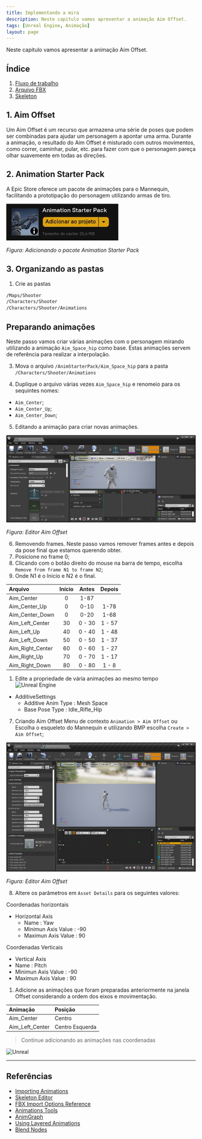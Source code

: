 ```yaml
---
title: Implementando a mira
description: Neste capitulo vamos apresentar a animação Aim Offset.
tags: [Unreal Engine, Animação]
layout: page
---
```


Neste capitulo vamos apresentar a animação Aim Offset.

## Índice
1. [Fluxo de trabalho](#1-fluxo-de-trabalho)
2. [Arquivo FBX](#2-arquivo-fbx)
3. [Skeleton](#3-skeleton)

## 1. Aim Offset
Um Aim Offset é um recurso que armazena uma série de poses que podem ser combinadas para ajudar um personagem a apontar uma arma. Durante a animação, o resultado do Aim Offset é misturado com outros movimentos, como correr, caminhar, pular, etc. para fazer com que o personagem pareça olhar suavemente em todas as direções.

## 2. Animation Starter Pack
A Epic Store oferece um pacote de animações para o Mannequin, facilitando a prototipação do personagem utilizando armas de tiro.

![Figura: Adicionando o pacote Animation Starter Pack](imagens/animacao/unreal_engine_animation_starter_pack.jpg)

*Figura: Adicionando o pacote Animation Starter Pack*

## 3. Organizando as pastas

1. Crie as pastas
```bash
/Maps/Shooter
/Characters/Shooter
/Characters/Shooter/Animations
```

## Preparando animações
Neste passo vamos criar várias animações com o personagem mirando utilizando a animação `Aim_Space_hip` como base. Estas animações servem de referência para realizar a interpolação.

3. Mova o arquivo `/AnimStarterPack/Aim_Space_hip` para a pasta `/Characters/Shooter/Animations`

4. Duplique o arquivo várias vezes `Aim_Space_hip` e renomeio para os sequintes nomes:
- `Aim_Center`;
- `Aim_Center_Up`;
- `Aim_Center_Down`;

5. Editando a animação para criar novas animações.

![Figura: Editor Aim Offset](imagens/animacao/unreal_engine_aim_offset_editor.jpg)

*Figura: Editor Aim Offset*

6. Removendo frames.
Neste passo vamos remover frames antes e depois da pose final que estamos querendo obter.
  1. Posicione no frame 0;
  1. Clicando com o botão direito do mouse na barra de tempo, escolha `Remove from frame N1 to frame N2`;
  1. Onde N1 é  o Inicio e N2 é o final.

| Arquivo         |Início | Antes     |Depois   |
|:-               |:-:    |:-:        |:-:      |  
|Aim_Center       | 0     |1-87       |         |
|Aim_Center_Up    | 0     |0-10       |1-78     |
|Aim_Center_Down  | 0     |0-20       |1-68     |
|Aim_Left_Center  |30     |0 - 30     |1 - 57   |
|Aim_Left_Up      |40     |0 - 40     |1 - 48   |
|Aim_Left_Down    |50     |0 - 50     |1 - 37   |
|Aim_Right_Center |60     |0 - 60     |1 - 27   |
|Aim_Right_Up     |70     |0 - 70     |1 - 17   |
|Aim_Right_Down   |80     |0 - 80     |1 - 8    |

1. Edite a propriedade de vária animações ao mesmo tempo
![Unreal Engine](https://docs.unrealengine.com/4.26/Images/AnimatingObjects/SkeletalMeshAnimation/AnimHowTo/AimOffset/AimOffset20.webp)

- AdditiveSettings
  - Additive Anim Type : Mesh Space
  - Base Pose Type : Idle_Rifle_Hip


7. Criando Aim Offset Menu de contexto `Animation > Aim Offset` ou Escolha o esqueleto do Mannequin e utilizando BMP escolha `Create > Aim Offset`;

![Figura: Editor Aim Offset](imagens/animacao/unreal_engine_create_aim_offset.jpg)

*Figura: Editor Aim Offset*

8. Altere os parâmetros em `Asset Details` para os seguintes valores:

Coordenadas horizontais
- Horizontal Axis
  - Name : Yaw
  - Minimun Axis Value : -90
  - Maximun Axis Value : 90

Coordenadas Verticais

- Vertical Axis
- Name : Pitch
- Minimun Axis Value : -90
- Maximun Axis Value : 90

1. Adicione as animações que foram preparadas anteriormente na janela Offset considerando a ordem dos eixos e movimentação.

|Animação         |Posição            |
|:-               |:-                 |
|Aim_Center       |Centro             |
|Aim_Left_Center  |Centro Esquerda    |

 > Continue adicionando as animações nas coordenadas

![Unreal](https://docs.unrealengine.com/4.26/Images/AnimatingObjects/SkeletalMeshAnimation/AnimHowTo/AimOffset/AimOffset29.webp)


***

## Referências
- [Importing Animations](https://docs.unrealengine.com/4.26/en-US/WorkingWithContent/Importing/FBX/Animations/)
- [Skeleton Editor](https://docs.unrealengine.com/en-US/Engine/Animation/Persona/Modes/Skeleton/index.html)   
- [FBX Import Options Reference](https://docs.unrealengine.com/en-US/Engine/Content/Importing/FBX/ImportOptions/index.html)   
- [Animations Tools](https://docs.unrealengine.com/en-US/Engine/Animation/Persona/Modes/index.html)  
- [AnimGraph](https://docs.unrealengine.com/en-US/Engine/Animation/AnimBlueprints/AnimGraph/index.html)
- [Using Layered Animations](https://docs.unrealengine.com/4.26/en-US/AnimatingObjects/SkeletalMeshAnimation/AnimHowTo/AdditiveAnimations/)
- [Blend Nodes](https://docs.unrealengine.com/4.26/en-US/AnimatingObjects/SkeletalMeshAnimation/NodeReference/Blend/)
